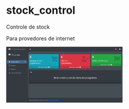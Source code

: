 # stock_control
Controle de stock

Para provedores de internet 


<img height="150" src="https://github.com/victor-0324/stock_control/blob/master/src/static/images/Screenshot 2022-06-13 at 13-15-21 Controle de Estoque.png"/>

